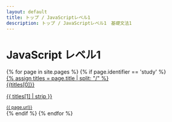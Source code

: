 ```yaml
---
layout: default
title: トップ / JavaScriptレベル1
description: トップ / JavaScriptレベル1　基礎文法1
---
```


# JavaScript レベル1

<div class="d-flex flex-column flex-md-row p-4 gap-4 py-md-5 align-items-center justify-content-center">
  <div class="list-group">
  {% for page in site.pages %}
    {% if page.identifier == 'study' %}
    <a href="{{ page.url | relative_url }}" class="list-group-item list-group-item-action d-flex gap-3 py-3" aria-current="true">
      <i class="fa-solid fa-book-open-reader" style="font-size:32px"></i>
      <div class="d-flex gap-2 w-100 justify-content-between">
        <div>
          {% assign titles = page.title | split: "/" %}
          <div class="mb-0 h5">{{titles[0]}}</div>
          <p class="mb-0 opacity-75 h6">{{ titles[1] | strip }}</p>
        </div>
        <small class="opacity-50 text-nowrap">{{ page.url}}</small>
      </div>
    </a>
    {% endif %}
  {% endfor %}
  </div>
</div>
